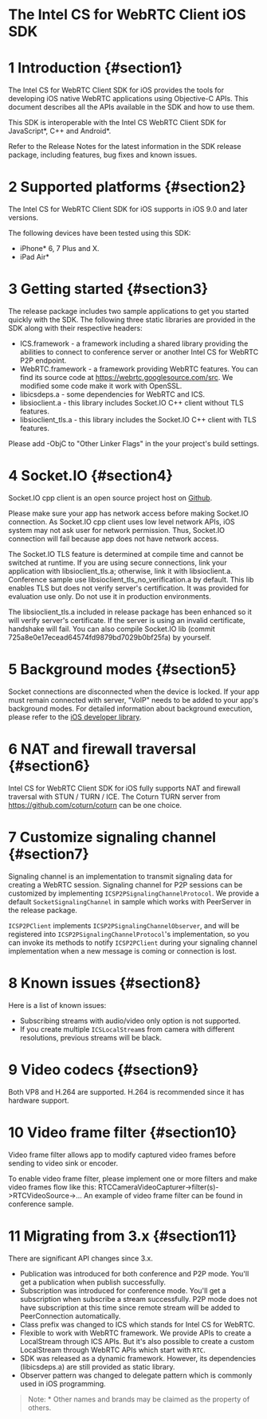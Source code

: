 The Intel CS for WebRTC Client iOS SDK
==================================
# 1 Introduction {#section1}
The Intel CS for WebRTC Client SDK for iOS provides the tools for developing iOS native WebRTC applications using Objective-C APIs. This document describes all the APIs available in the SDK and how to use them.

This SDK is interoperable with the Intel CS WebRTC Client SDK for JavaScript\*, C++ and Android\*.

Refer to the Release Notes for the latest information in the SDK release package, including features, bug fixes and known issues.

# 2 Supported platforms {#section2}
The Intel CS for WebRTC Client SDK for iOS supports in iOS 9.0 and later versions.

The following devices have been tested using this SDK:

- iPhone* 6, 7 Plus and X.
- iPad Air*

# 3 Getting started {#section3}
The release package includes two sample applications to get you started quickly with the SDK. The following three static libraries are provided in the SDK along with their respective headers:

- ICS.framework - a framework including a shared library providing the abilities to connect to conference server or another Intel CS for WebRTC P2P endpoint.
- WebRTC.framework - a framework providing WebRTC features. You can find its source code at https://webrtc.googlesource.com/src. We modified some code make it work with OpenSSL.
- libicsdeps.a - some dependencies for WebRTC and ICS.
- libsioclient.a - this library includes Socket.IO C++ client without TLS features.
- libsioclient_tls.a - this library includes the Socket.IO C++ client with TLS features.

Please add -ObjC to "Other Linker Flags" in the your project's build settings.

# 4 Socket.IO {#section4}
Socket.IO cpp client is an open source project host on [Github](https://github.com/socketio/socket.io-client-cpp).

Please make sure your app has network access before making Socket.IO connection. As Socket.IO cpp client uses low level network APIs, iOS system may not ask user for network permission. Thus, Socket.IO connection will fail because app does not have network access.

The Socket.IO TLS feature is determined at compile time and cannot be switched at runtime. If you are using secure connections, link your application with libsioclient_tls.a; otherwise, link it with libsioclient.a. Conference sample use libsioclient_tls_no_verification.a by default. This lib enables TLS but does not verify server's certification. It was provided for evaluation use only. Do not use it in production environments.

The libsioclient_tls.a included in release package has been enhanced so it will verify server's certificate. If the server is using an invalid certificate, handshake will fail. You can also compile Socket.IO lib (commit 725a8e0e17ecead64574fd9879bd7029b0bf25fa) by yourself.

# 5 Background modes {#section5}
Socket connections are disconnected when the device is locked. If your app must remain connected with server, "VoIP" needs to be added to your app's background modes. For detailed information about background execution, please refer to the [iOS developer library](https://developer.apple.com/library/ios/documentation/iPhone/Conceptual/iPhoneOSProgrammingGuide/BackgroundExecution/BackgroundExecution.html).

# 6 NAT and firewall traversal {#section6}
Intel CS for WebRTC Client SDK for iOS fully supports NAT and firewall traversal with STUN / TURN / ICE. The Coturn TURN server from https://github.com/coturn/coturn can be one choice.

# 7 Customize signaling channel {#section7}
Signaling channel is an implementation to transmit signaling data for creating a WebRTC session. Signaling channel for P2P sessions can be customized by implementing `ICSP2PSignalingChannelProtocol`. We provide a default `SocketSignalingChannel` in sample which works with PeerServer in the release package.

`ICSP2PClient` implements `ICSP2PSignalingChannelObserver`, and will be registered into `ICSP2PSignalingChannelProtocol`'s implementation, so you can invoke its methods to notify `ICSP2PClient` during your signaling channel implementation when a new message is coming or connection is lost.

# 8 Known issues {#section8}
Here is a list of known issues:

- Subscribing streams with audio/video only option is not supported.
- If you create multiple `ICSLocalStream`s from camera with different resolutions, previous streams will be black.

# 9 Video codecs {#section9}
Both VP8 and H.264 are supported. H.264 is recommended since it has hardware support.

# 10 Video frame filter {#section10}
Video frame filter allows app to modify captured video frames before sending to video sink or encoder.

To enable video frame filter, please implement one or more filters and make video frames flow like this: RTCCameraVideoCapturer->filter(s)->RTCVideoSource->... An example of video frame filter can be found in conference sample.

# 11 Migrating from 3.x {#section11}
There are significant API changes since 3.x.
- Publication was introduced for both conference and P2P mode. You'll get a publication when publish successfully.
- Subscription was introduced for conference mode. You'll get a subscription when subscribe a stream successfully. P2P mode does not have subscription at this time since remote stream will be added to PeerConnection automatically.
- Class prefix was changed to ICS which stands for Intel CS for WebRTC.
- Flexible to work with WebRTC framework. We provide APIs to create a LocalStream through ICS APIs. But it's also possible to create a custom LocalStream through WebRTC APIs which start with `RTC`.
- SDK was released as a dynamic framework. However, its dependencies (libicsdeps.a) are still provided as static library.
- Observer pattern was changed to delegate pattern which is commonly used in iOS programming.

> Note: \* Other names and brands may be claimed as the property of others.
